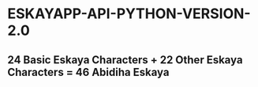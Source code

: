 # ESKAYAPP-API-PYTHON-VERSION-2.0
## 24 Basic Eskaya Characters + 22 Other Eskaya Characters = 46 Abidiha Eskaya
